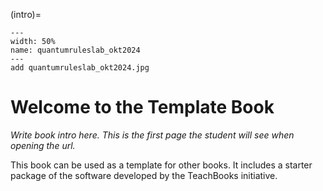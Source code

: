 (intro)=

``` {figure} figures/quantumruleslab_okt2024.jpg
---
width: 50%
name: quantumruleslab_okt2024
---
add quantumruleslab_okt2024.jpg
```
# Welcome to the Template Book

_Write book intro here. This is the first page the student will see when opening the url._

This book can be used as a template for other books. It includes a starter package of the software developed by the TeachBooks initiative.
